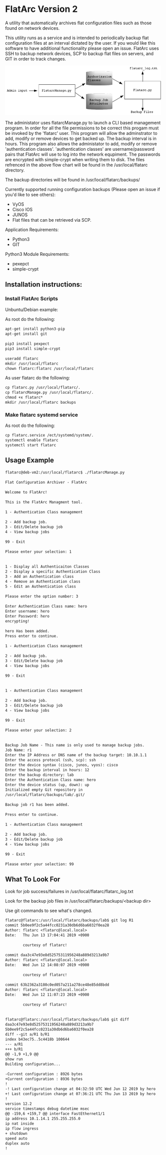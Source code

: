 # FlatArc Version 2
A utility that automatically archives flat configuration files such as those found on network devices.

This utility runs as a service and is intended to periodically backup flat configuration files at an interval dictated by the user.  If you would like this software to have additional functionality please open an issue.  FlatArc uses SSH to backup network devices, SCP to backup flat files on servers, and GIT in order to track changes.

![alt tag](https://github.com/netdsg/FlatArc/blob/master/FlatArcFlow.png)

The administator uses flatarcManage.py to launch a CLI based management program.  In order for all the file permissions to be correct this progam must be invoked by the 'flatarc' user.  This program will allow the adminstrator to add, modify or remove devices to get backed up.  The backup interval is in hours.  This program also allows the administator to add, modify or remove 'authentication classes'.  'authentication classes' are username/password pairs that FlatArc will use to log into the network equpiment.  The passwords are encrypted with simple-crypt when writing them to disk.  The files refrenced in the above flow chart will be found in the /usr/local/flatarc directory.

The backup directories will be found in /usr/local/flatarc/backups/

Currently supported running configuration backups (Please open an issue if you'd like to see others):
- VyOS
- Cisco IOS
- JUNOS
- Flat files that can be retrieved via SCP.

Application Requirements:
- Python3
- GIT

Python3 Module Requirements:
- pexepct
- simple-crypt

## Installation instructions: ##
### Install FlatArc Scripts ###
Unbuntu/Debian example:

As root do the following:

    apt-get install python3-pip
    apt-get install git

    pip3 install pexpect
    pip3 install simple-crypt

    useradd flatarc
    mkdir /usr/local/flatarc
    chown flatarc:flatarc /usr/local/flatarc

As user flatarc do the following:

    cp flatarc.py /usr/local/flatarc/.
    cp flatarcManage.py /usr/local/flatarc/.
    chmod +x flatarc*
    mkdir /usr/local/flatarc backups

### Make flatarc systemd service ####
As root do the following:

    cp flatarc.service /ect/systemd/system/.
    systemctl enable flatarc
    systemctl start flatarc
## Usage Example ##
	flatarc@deb-vm2:/usr/local/flatarc$ ./flatarcManage.py

	Flat Configuration Archiver - FlatArc

	Welcome to FlatArc!

	This is the FlatArc Managment tool.

	1 - Authentication Class management

	2 - Add backup job.
	3 - Edit/Delete backup job
	4 - View backup jobs

	99 - Exit

	Please enter your selection: 1


	1 - Display all Authenticaiton Classes
	2 - Display a specific Authentication Class
	3 - Add an Authentication class
	4 - Remove an Authentication class
	5 - Edit an Authentication class

	Please enter the option number: 3

	Enter Authentication Class name: hero
	Enter username: hero
	Enter Password: hero
	encrypting!

	hero Has been added.
	Press enter to continue.

	1 - Authentication Class management

	2 - Add backup job.
	3 - Edit/Delete backup job
	4 - View backup jobs

	99 - Exit


	1 - Authentication Class management

	2 - Add backup job.
	3 - Edit/Delete backup job
	4 - View backup jobs

	99 - Exit

	Please enter your selection: 2


	Backup Job Name - This name is only used to manage backup jobs.
	Job Name: r1
	Enter the IP Address or DNS name of the backup target: 10.10.1.1
	Enter the access protocol (ssh, scp): ssh
	Enter the device syntax (cisco, junos, vyos): cisco
	Enter the backup interval in hours: 12
	Enter the backup directory: lab
	Enter the Authentication Class name: hero
	Enter the device status (up, down): up
	Initialized empty Git repository in /usr/local/flatarc/backups/lab/.git/

	Backup job r1 has been added.

	Press enter to continue.

	1 - Authentication Class management

	2 - Add backup job.
	3 - Edit/Delete backup job
	4 - View backup jobs

	99 - Exit

	Please enter your selection: 99
## What To Look For ##
Look for job success/failures in /usr/local/flatarc/flatarc_log.txt

Look for the backup job files in /usr/local/flatarc/backups/\<backup dir\>
	
Use git commands to see what's changed.

	flatarc@flatarc:/usr/local/flatarc/backups/lab$ git log R1
	commit 5b0ee9f2c5a44fcc0231a30db6d6ba6032f0ea28
	Author: flatarc <flatarc@local.local>
	Date:   Thu Jun 13 17:04:41 2019 +0900

    		courtesy of flatarc!

	commit daa3c47e93e8d52575311956248a889d3213a9b7
	Author: flatarc <flatarc@local.local>
	Date:   Wed Jun 12 14:08:07 2019 +0900

    		courtesy of flatarc!

	commit 63b2362a3180c0ed057a211a278ce48e85dd8bdd
	Author: flatarc <flatarc@local.local>
	Date:   Wed Jun 12 11:07:23 2019 +0900

    		courtesy of flatarc!


	flatarc@flatarc:/usr/local/flatarc/backups/lab$ git diff daa3c47e93e8d52575311956248a889d3213a9b7 			5b0ee9f2c5a44fcc0231a30db6d6ba6032f0ea28
	diff --git a/R1 b/R1
	index b43ec75..5c4418b 100644
	--- a/R1
	+++ b/R1
	@@ -1,9 +1,9 @@
 	show run
 	Building configuration...
 
	-Current configuration : 8926 bytes
	+Current configuration : 8936 bytes
 	!
	-! Last configuration change at 04:32:50 UTC Wed Jun 12 2019 by hero
	+! Last configuration change at 07:36:21 UTC Thu Jun 13 2019 by hero
 	!
 	version 12.2
 	service timestamps debug datetime msec
	@@ -159,6 +159,7 @@ interface FastEthernet1/1
  	ip address 10.1.14.1 255.255.255.0
  	ip nat inside
  	ip flow ingress
	+ shutdown
  	speed auto
  	duplex auto
 	!

